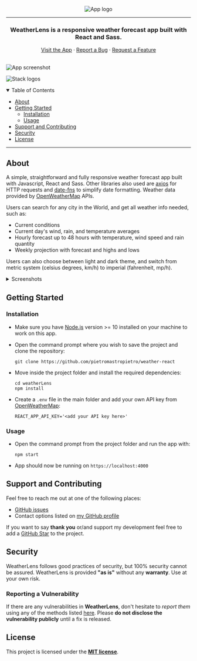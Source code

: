 <div align="center">

![App logo](https://i.ibb.co/jkJCm8p/logo.png)

</div>

---

<div align="center">

### WeatherLens is a responsive weather forecast app built with React and Sass.

</div>

<div align="center">
  <a href="">Visit the App</a>
  ·
  <a href="https://github.com/pietromastropietro/weather-react/issues/new?assignees=&labels=bug&template=bug_report.md&title=%5BBUG%5D+">Report a Bug</a>
  ·
  <a href="https://github.com/pietromastropietro/weather-react/issues/new?assignees=&labels=enhancement&template=feature_request.md&title=%5BFEAT%5D+">Request a Feature</a>
  <br />
  <br />
</div>

![App screenshot](https://i.ibb.co/N14zBRS/screen1.png)

![Stack logos](https://i.ibb.co/d7kmfML/logos.png)

<details open="open">
<summary>Table of Contents</summary>

- [About](#about)
- [Getting Started](#getting-started)
  - [Installation](#installation)
  - [Usage](#usage)
- [Support and Contributing](#support-and-contributing)
- [Security](#security)
- [License](#license)

</details>

---

## About

A simple, straightforward and fully responsive weather forecast app built with Javascript, React and Sass.
Other libraries also used are [axios](https://axios-http.com/) for HTTP requests and [date-fns](https://date-fns.org/) to simplify date formatting. Weather data provided by [OpenWeatherMap](https://openweathermap.org/api) APIs. 

Users can search for any city in the World, and get all weather info needed, such as: 

- Current conditions
- Current day's wind, rain, and temperature averages
- Hourly forecast up to 48 hours with temperature, wind speed and rain quantity
- Weekly projection with forecast and highs and lows

Users can also choose between light and dark theme, and switch from metric system (celsius degrees, km/h) to imperial (fahrenheit, mp/h).

<details>
<summary>Screenshots</summary>
<br>

![screenshot](https://i.ibb.co/N9JRkRt/screen2.png)
</details>

## Getting Started

### Installation

- Make sure you have [Node.js](https://nodejs.org/en/) version >= 10 installed on your machine to work on this app.

- Open the command prompt where you wish to save the project and clone the repository:
    
  `git clone https://github.com/pietromastropietro/weather-react`

- Move inside the project folder and install the required dependencies:

  ```
  cd weatherLens
  npm install
  ```

- Create a `.env` file in the main folder and add your own API key from [OpenWeatherMap](https://openweathermap.org/api):

  `REACT_APP_API_KEY='<add your API key here>'`

### Usage

- Open the command prompt from the project folder and run the app with:

    `npm start`

- App should now be running on `https://localhost:4000`

## Support and Contributing

Feel free to reach me out at one of the following places:

- [GitHub issues](https://github.com/pietromastropietro/weather-react/issues/)
- Contact options listed on [my GitHub profile](https://github.com/pietromastropietro)


If you want to say **thank you** or/and support my development feel free to add a [GitHub Star](https://github.com/pietromastropietro/weather-react) to the project.

## Security

WeatherLens follows good practices of security, but 100% security cannot be assured.
WeatherLens is provided **"as is"** without any **warranty**. Use at your own risk.


### Reporting a Vulnerability

If there are any vulnerabilities in **WeatherLens**, don't hesitate to _report them_ using any of the methods listed [here](https://github.com/pietromastropietro/weather-react#support-and-contributing).
Please **do not disclose the vulnerability publicly** until a fix is released.

## License

This project is licensed under the **[MIT license](LICENSE)**.